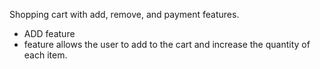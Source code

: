Shopping cart with add, remove, and payment features.
* ADD feature
* feature allows the user to add to the cart and increase the quantity of each item.
  
